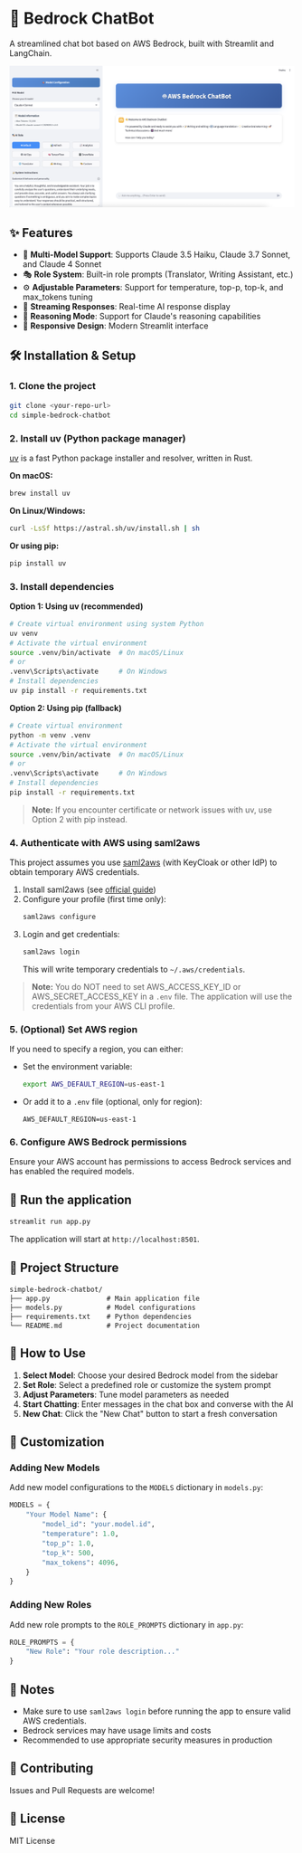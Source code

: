 # 🤖 Bedrock ChatBot

A streamlined chat bot based on AWS Bedrock, built with Streamlit and LangChain.

![Demo](demo.png)

## ✨ Features

- 🚀 **Multi-Model Support**: Supports Claude 3.5 Haiku, Claude 3.7 Sonnet, and Claude 4 Sonnet
- 🎭 **Role System**: Built-in role prompts (Translator, Writing Assistant, etc.)
- ⚙️ **Adjustable Parameters**: Support for temperature, top-p, top-k, and max_tokens tuning
- 💬 **Streaming Responses**: Real-time AI response display
- 🧠 **Reasoning Mode**: Support for Claude's reasoning capabilities
- 📱 **Responsive Design**: Modern Streamlit interface

## 🛠️ Installation & Setup

### 1. Clone the project
```bash
git clone <your-repo-url>
cd simple-bedrock-chatbot
```

### 2. Install uv (Python package manager)
[uv](https://docs.astral.sh/uv/) is a fast Python package installer and resolver, written in Rust.

**On macOS:**
```bash
brew install uv
```

**On Linux/Windows:**
```bash
curl -LsSf https://astral.sh/uv/install.sh | sh
```

**Or using pip:**
```bash
pip install uv
```

### 3. Install dependencies

**Option 1: Using uv (recommended)**
```bash
# Create virtual environment using system Python
uv venv
# Activate the virtual environment
source .venv/bin/activate  # On macOS/Linux
# or
.venv\Scripts\activate     # On Windows
# Install dependencies
uv pip install -r requirements.txt
```

**Option 2: Using pip (fallback)**
```bash
# Create virtual environment
python -m venv .venv
# Activate the virtual environment
source .venv/bin/activate  # On macOS/Linux
# or
.venv\Scripts\activate     # On Windows
# Install dependencies
pip install -r requirements.txt
```

> **Note:** If you encounter certificate or network issues with uv, use Option 2 with pip instead.

### 4. Authenticate with AWS using saml2aws
This project assumes you use [saml2aws](https://github.com/Versent/saml2aws) (with KeyCloak or other IdP) to obtain temporary AWS credentials.

1. Install saml2aws (see [official guide](https://github.com/Versent/saml2aws#installation))
2. Configure your profile (first time only):
   ```bash
   saml2aws configure
   ```
3. Login and get credentials:
   ```bash
   saml2aws login
   ```
   This will write temporary credentials to `~/.aws/credentials`.

> **Note:** You do NOT need to set AWS_ACCESS_KEY_ID or AWS_SECRET_ACCESS_KEY in a `.env` file. The application will use the credentials from your AWS CLI profile.

### 5. (Optional) Set AWS region
If you need to specify a region, you can either:
- Set the environment variable:
  ```bash
  export AWS_DEFAULT_REGION=us-east-1
  ```
- Or add it to a `.env` file (optional, only for region):
  ```env
  AWS_DEFAULT_REGION=us-east-1
  ```

### 6. Configure AWS Bedrock permissions
Ensure your AWS account has permissions to access Bedrock services and has enabled the required models.

## 🚀 Run the application

```bash
streamlit run app.py
```

The application will start at `http://localhost:8501`.

## 📁 Project Structure

```
simple-bedrock-chatbot/
├── app.py              # Main application file
├── models.py           # Model configurations
├── requirements.txt    # Python dependencies
└── README.md           # Project documentation
```

## 🎯 How to Use

1. **Select Model**: Choose your desired Bedrock model from the sidebar
2. **Set Role**: Select a predefined role or customize the system prompt
3. **Adjust Parameters**: Tune model parameters as needed
4. **Start Chatting**: Enter messages in the chat box and converse with the AI
5. **New Chat**: Click the "New Chat" button to start a fresh conversation

## 🔧 Customization

### Adding New Models
Add new model configurations to the `MODELS` dictionary in `models.py`:

```python
MODELS = {
    "Your Model Name": {
        "model_id": "your.model.id",
        "temperature": 1.0,
        "top_p": 1.0,
        "top_k": 500,
        "max_tokens": 4096,
    }
}
```

### Adding New Roles
Add new role prompts to the `ROLE_PROMPTS` dictionary in `app.py`:

```python
ROLE_PROMPTS = {
    "New Role": "Your role description..."
}
```

## 📝 Notes

- Make sure to use `saml2aws login` before running the app to ensure valid AWS credentials.
- Bedrock services may have usage limits and costs
- Recommended to use appropriate security measures in production

## 🤝 Contributing

Issues and Pull Requests are welcome!

## 📄 License

MIT License 